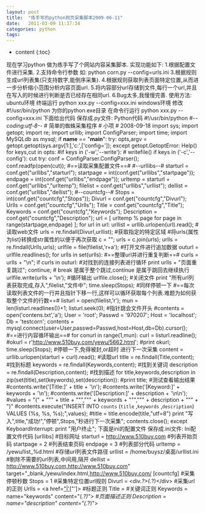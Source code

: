 ```yaml
---
layout: post
title:  "练手写的python网页采集脚本2009-06-11"
date:   2011-03-09 11:37:34
categories: python
tags:
---
```


* content
{:toc}

现在学习python 做为练手写了个网站内容采集脚本. 实现功能如下:   1.根据配置文件进行采集.
 2.支持命令行参数 如: python corn.py --config=urls.ini
 3.根据规则生成url列表集(只支持数字,能倒序采集).
 4.根据规则获取列表页面特定位置,从而进一步分析缩小范围分析内容页面url.
 5.将内容部分url存储到文件,每行一个url,并且在写入的时候进行判断是否已经存在相同url.
 6.Bug太多,我慢慢完善. 使用方法:  ubuntu环境  终端运行 python xxx.py --config=xxx.ini                 windows环境 修改#!/usr/bin/python 为你的python.exe目录 在命令行运行 python xxx.py --config=xxx.ini   下面给出代码 保存成.py文件:  Python代码     #!/usr/bin/python      #-*-coding:utf-8-*-            #  简单的蜘蛛采集程序      #  小项      #  2008-09-18                  import sys;      import getopt;      import re;      import urllib;      import ConfigParser;      import time;      import MySQLdb as mysql;                  if __name__ == "__main__":                try:              opts,argv = getopt.getopt(sys.argv[1:],'c:',['config=']);          except getopt.GetoptError:              Help()                    for keys,cut in opts:              #if keys in ('-w','--write'):              #    writefile()              if keys in ('-c','--config'):                  cut            try:          conf = ConfigParser.ConfigParser();          conf.readfp(open(cut));            #==读取采集配置文件==#      #--urllibs--#          starturl = conf.get("urllibs","starturl");          startpage = int(conf.get("urllibs","startpage"));          endpage = int(conf.get("urllibs","endpage"));          urltemp = starturl + conf.get("urllibs","urltemp");          filelist = conf.get("urllibs","urllist");          dellist = conf.get("urllibs","dellist");      #--countcfg--#          Stops = int(conf.get("countcfg","Stops"));                Divurl = conf.get("countcfg","Divurl");          Urlls = conf.get("countcfg","Urlls");                Title = conf.get("countcfg","Title");          Keywords = conf.get("countcfg","Keywords");          Description = conf.get("countcfg","Description");                      url = [ urltemp % page for page in range(startpage,endpage) ];          for url in url:              urllist = urllib.urlopen(url).read(); #读取web文件              urls = re.findall(Divurl,urllist); #获取指定的特定区域          #将urls{属性为list}转换成str属性的以便于再次获取              c = "";              urls = c.join(urls);              urlls = re.findall(Urlls,urls);              urlfile = file(filelist,'r+a'); #打开文件进行追加数据              outurl = urlfile.readlines();                        for urlls in set(urlls):              #==整理url并进行重复判断==#                  curls = urlls + "\n";                                if curls in outurl:  #对找到的连接列表进行循环                      print urlls + "页面重复跳过";                      continue;  # break 是属于整个跳过,continue 是属于跳回去继续执行                  urlfile.write(urlls + '\n'); #循环输出              urlfile.close(); #关闭文件                print "所有url列表获取完成,存入",filelist,"文件中";                time.sleep(Stops); #同样停顿一下            #==每次读取列表文件的一行并且指针下移一行,这样可以循环获取每个列表.难题为如何获取整个文件的行数==#          listurl = open(filelist,'r');          mun = len(listurl.readlines())+1;          listurl.seek(0); #指针跳会文件开头                #contents = open('contens.txt','a');          User = 'root';          Passwd = '970207';          Host = 'localhost';          Db = 'testcorn';          contents = mysql.connect(user=User,passwd=Passwd,host=Host,db=Db).cursor();                      #==进行内容循环输出==#          for conurl in range(1,mun):                    curl = listurl.readline();          #okurl = r'http://www.510buy.com/yewu/5662.html';          #print okurl;                        time.sleep(Stops); #停顿一下,免得被封,or超时 进行下一次采集                           content = urllib.urlopen(starturl + curl).read(); #读取url                    title = re.findall(Title,content); #找到标题                        keywords = re.findall(Keywords,content); #找到关键词                        description = re.findall(Description,content); #找到描述                        for title,keywords,description in zip(set(title),set(keywords),set(description)):              #print title;  #测试查看输出结果                  #contents.write('[Title:]' + title + '\n');                  #contents.write('[Keyword:]' + keywords + '\n');                  #contents.write('[Description:]' + description + '\n\n');                  #values = "(" + "\"" + title + "\"","\"" + keywords + "\"","\"" + description + "\"" + ")"                  #contents.execute("INSERT INTO `counts` (`title` ,`keywords` ,`description`) VALUES (%s, %s, %s);",values);                  #title = title.encode(title,"utf=8")                  print "写入",title,"成功!","停顿",Stops,"秒进行下一次采集";          contents.close();            except KeyboardInterrupt:          print "用户终止";    下面是ini的配置文件 保存成.ini文件:  Ini配置文件代码     [urllibs]      #目标网址      starturl = http://www.510buy.com      #列表开始页码      startpage = 2      #列表结束页码      endpage = 3      #列表部分代码      urltemp = /yewu/list_%d.html      #存储url列表文件路径      urllist = /home/buysz/桌面/urllist.ini      #剔除不需要的url列表,中间用,隔开      dellist = http://www.510buy.com,http://www.510buy.com" target="_blank,/yewu/index.html,http://www.510buy.com/            [countcfg]      #采集停顿秒数      Stops = 1      #采集特定位置url规则      Divurl = <div.*?>(.*?)<\/div>      #采集url的正则      Urlls = <a href=[\"|\'](.*?)[\"\']>            #标题正则      Title = <title>(.*?) - .*?</title>      #关键词正则      Keywords = name=\"keywords\" content=\"(.*?)\">      #页面描述正则      Description = name=\"description\" content=\"(.*?)\">  
        

